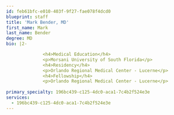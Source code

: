 ```yaml
---
id: feb61bfc-e010-403f-9f27-fae078f4dcd0
blueprint: staff
title: 'Mark Bender, MD'
first_name: Mark
last_name: Bender
degree: MD
bio: |2-

              <h4>Medical Education</h4>
              <p>Morsani University of South Florida</p>
              <h4>Residency</h4>
              <p>Orlando Regional Medical Center - Lucerne</p>
              <h4>Fellowship</h4>
              <p>Orlando Regional Medical Center - Lucerne</p>
          
primary_specialty: 196bc439-c125-4dc0-aca1-7c4b2f524e3e
services:
  - 196bc439-c125-4dc0-aca1-7c4b2f524e3e
---
```

